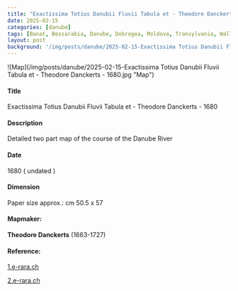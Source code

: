 ```yaml
---
title: "Exactissima Totius Danubii Fluvii Tabula et - Theodore Danckerts - 1680"
date: 2025-02-15
categories: [danube]
tags: [Banat, Bessarabia, Danube, Dobrogea, Moldova, Transylvania, Wallachia]
layout: post
background: '/img/posts/danube/2025-02-15-Exactissima Totius Danubii Fluvii Tabula et - Theodore Danckerts - 1680.jpg'
---
```

![Map](/img/posts/danube/2025-02-15-Exactissima Totius Danubii Fluvii Tabula et - Theodore Danckerts - 1680.jpg "Map")
#### Title ####
Exactissima Totius Danubii Fluvii Tabula et - Theodore Danckerts - 1680

#### Description ####
Detailed two part map of the course of the Danube River

#### Date ####
1680 ( undated )

#### Dimension ####
Paper size approx.: cm 50.5 x 57

#### Mapmaker: ####
**Theodore Danckerts** (1663-1727)

#### Reference: ####
<p><a href="https://doi.org/10.3931/e-rara-52762">1.e-rara.ch</a></p>
<p><a href="https://doi.org/10.3931/e-rara-128377">2.e-rara.ch</a></p>